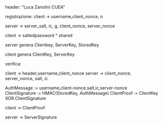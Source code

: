 header: "Luca Zanolini CUEA"

registrazione:
client -> username,client_nonce, n

server -> server_salt, ic, g, client_nonce, server_nonce

client -> saltedpassword ^ shared

server genera Clientkey, ServerKey, StoredKey


client genera ClientKey, ServerKey



verifica:

client -> header,username,client_nonce
server -> client_nonce, server_nonce, salt, ic

AuthMessage     := username,client-nonce,salt,ic,server-nonce
ClientSignature := HMAC(StoredKey, AuthMessage)
ClientProof     := ClientKey XOR ClientSignature

client -> ClientProof

server -> ServerSignature